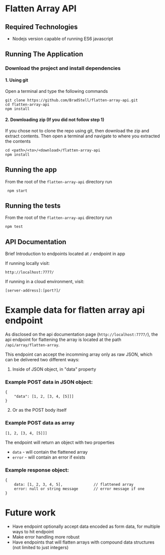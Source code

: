 # Flatten Array API

## Required Technologies
 * Nodejs version capable of running ES6 javascript

## Running The Application
### Download the project and install dependencies
#### 1. Using git
Open a terminal and type the following commands
```
git clone https://github.com/BradStell/flatten-array-api.git
cd flatten-array-api
npm install
```
#### 2. Downloading zip  (If you did not follow step 1)
If you chose not to clone the repo using git, then download the zip and extract contents. Then open a terminal and navigate to where you extracted the contents
```
cd <path>/<to>/<download>/flatten-array-api
npm install
```

## Running the app
From the root of the `flatten-array-api` directory run
```
 npm start
```

## Running the tests
From the root of the `flatten-array-api` directory run
```
npm test
```

## API Documentation
Brief Introduction to endpoints located at `/` endpoint in app

If running locally visit:
```
http://localhost:7777/
```

If running in a cloud environment, visit:
```
[server-address]:[port?]/
```

# Example data for flatten array api endpoint
As disclosed on the api documentation page (`http://localhost:7777/`), the api endpoint for flattening the array is located at the path `/api/array/flatten-array`. 

This endpoint can accept the incomming array only as raw JSON, which can be delivered two different ways:  
  1. Inside of JSON object, in "data" property
### Example POST data in JSON object:
```
{
    "data": [1, 2, [3, 4, [5]]]
}
```
  2. Or as the POST body itself
### Example POST data as array
```
[1, 2, [3, 4, [5]]]
```

The endpoint will return an object with two properties  
  * `data` - will contain the flattened array
  * `error` - will contain an error if exists
### Example response object:
```
{
    data: [1, 2, 3, 4, 5],              // flattened array
    error: null or string message       // error message if one
}
```

# Future work
  * Have endpoint optionally accept data encoded as form data, for multiple ways to hit endpoint
  * Make error handling more robust
  * Have endpoints that will flatten arrays with compound data structures (not limited to just integers)
